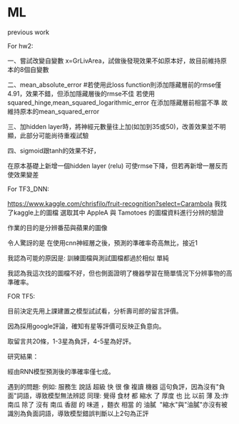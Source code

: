 # ML
previous work

For hw2:

一、嘗試改變自變數 x=GrLivArea，試做後發現效果不如原本好，故目前維持原本的8個自變數

二、mean_absolute_error #若使用此loss function則添加隱藏層前的rmse僅4.91，效果不錯，但添加隱藏層後的rmse不佳
若使用squared_hinge,mean_squared_logarithmic_error 在添加隱藏層前相當不準
故維持原本的mean_squared_error

三、加hidden layer時，將神經元數量往上加(如加到35或50)，改善效果並不明顯，此部分可能尚待重複試驗

四、sigmoid跟tanh的效果不好，

在原本基礎上新增一個hidden layer (relu) 可使rmse下降，但若再新增一層反而使效果變差

For TF3_DNN:

https://www.kaggle.com/chrisfilo/fruit-recognition?select=Carambola 我找了kaggle上的圖檔 選取其中 AppleA 與 Tamotoes 的圖檔資料進行分辨的驗證

作業的目的是分辨番茄與蘋果的圖像

令人驚訝的是 在使用cnn神經層之後，預測的準確率奇高無比，接近1

我認為可能的原因是: 訓練圖檔與測試圖檔都過於相似 單純

我認為我這次找的圖檔不好，但也側面證明了機器學習在簡單情況下分辨事物的高準確率。

FOR TF5:

目前決定先用上課建置之模型試試看，分析壽司郎的留言評價。

因為採用google評論，確知有星等評價可反映正負意向。

取留言共20條，1-3星為負評，4-5星為好評。

研究結果：

經由RNN模型預測後的準確率僅七成。

遇到的問題:
例如: 服務生 說話 超級 快 很 像 複讀 機器
這句負評，因為沒有"負面"詞語，導致模型無法辨認
同理: 覺得 食材 都 縮水 了 厚度 也 比 以前 薄
及:炸 南瓜 除了 沒有 南瓜 香甜 的 味道 ，麵衣 相當 的 油膩 
"縮水"與"油膩"亦沒有被識別為負面詞語，導致模型錯誤判斷以上2句為正評
